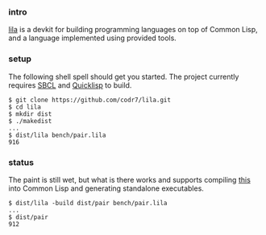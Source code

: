 ### intro
[lila](https://github.com/codr7/lila) is a devkit for building programming languages on top of Common Lisp, and a language implemented using provided tools.

### setup
The following shell spell should get you started. The project currently requires [SBCL](http://www.sbcl.org/) and [Quicklisp](https://www.quicklisp.org/beta/) to build.

```
$ git clone https://github.com/codr7/lila.git
$ cd lila
$ mkdir dist
$ ./makedist
...
$ dist/lila bench/pair.lila
916
```

### status
The paint is still wet, but what is there works and supports compiling [this](https://github.com/codr7/lila/blob/master/bench/pair.lila) into Common Lisp and generating standalone executables.

```
$ dist/lila -build dist/pair bench/pair.lila
...
$ dist/pair
912
```
